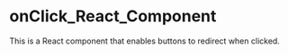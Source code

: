 # onClick_React_Component

This is a React component that enables buttons to redirect when clicked.
